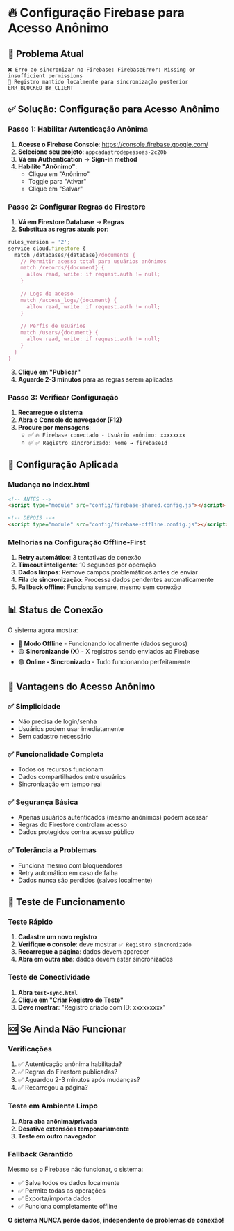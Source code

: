 # 🔥 Configuração Firebase para Acesso Anônimo

## 🚨 Problema Atual
```
❌ Erro ao sincronizar no Firebase: FirebaseError: Missing or insufficient permissions
📱 Registro mantido localmente para sincronização posterior
ERR_BLOCKED_BY_CLIENT
```

## ✅ Solução: Configuração para Acesso Anônimo

### Passo 1: Habilitar Autenticação Anônima

1. **Acesse o Firebase Console**: https://console.firebase.google.com/
2. **Selecione seu projeto**: `appcadastrodepessoas-2c20b`
3. **Vá em Authentication** → **Sign-in method**
4. **Habilite "Anônimo"**:
   - Clique em "Anônimo"
   - Toggle para "Ativar"
   - Clique em "Salvar"

### Passo 2: Configurar Regras do Firestore

1. **Vá em Firestore Database** → **Regras**
2. **Substitua as regras atuais por**:

```javascript
rules_version = '2';
service cloud.firestore {
  match /databases/{database}/documents {
    // Permitir acesso total para usuários anônimos
    match /records/{document} {
      allow read, write: if request.auth != null;
    }
    
    // Logs de acesso
    match /access_logs/{document} {
      allow read, write: if request.auth != null;
    }
    
    // Perfis de usuários
    match /users/{document} {
      allow read, write: if request.auth != null;
    }
  }
}
```

3. **Clique em "Publicar"**
4. **Aguarde 2-3 minutos** para as regras serem aplicadas

### Passo 3: Verificar Configuração

1. **Recarregue o sistema**
2. **Abra o Console do navegador (F12)**
3. **Procure por mensagens**:
   - ✅ `🔥 Firebase conectado - Usuário anônimo: xxxxxxxx`
   - ✅ `✅ Registro sincronizado: Nome → firebaseId`

## 🔧 Configuração Aplicada

### Mudança no index.html
```html
<!-- ANTES -->
<script type="module" src="config/firebase-shared.config.js"></script>

<!-- DEPOIS -->
<script type="module" src="config/firebase-offline.config.js"></script>
```

### Melhorias na Configuração Offline-First

1. **Retry automático**: 3 tentativas de conexão
2. **Timeout inteligente**: 10 segundos por operação
3. **Dados limpos**: Remove campos problemáticos antes de enviar
4. **Fila de sincronização**: Processa dados pendentes automaticamente
5. **Fallback offline**: Funciona sempre, mesmo sem conexão

## 📊 Status de Conexão

O sistema agora mostra:

- 🔵 **Modo Offline** - Funcionando localmente (dados seguros)
- 🟡 **Sincronizando (X)** - X registros sendo enviados ao Firebase
- 🟢 **Online - Sincronizado** - Tudo funcionando perfeitamente

## 🎯 Vantagens do Acesso Anônimo

### ✅ Simplicidade
- Não precisa de login/senha
- Usuários podem usar imediatamente
- Sem cadastro necessário

### ✅ Funcionalidade Completa
- Todos os recursos funcionam
- Dados compartilhados entre usuários
- Sincronização em tempo real

### ✅ Segurança Básica
- Apenas usuários autenticados (mesmo anônimos) podem acessar
- Regras do Firestore controlam acesso
- Dados protegidos contra acesso público

### ✅ Tolerância a Problemas
- Funciona mesmo com bloqueadores
- Retry automático em caso de falha
- Dados nunca são perdidos (salvos localmente)

## 🧪 Teste de Funcionamento

### Teste Rápido
1. **Cadastre um novo registro**
2. **Verifique o console**: deve mostrar `✅ Registro sincronizado`
3. **Recarregue a página**: dados devem aparecer
4. **Abra em outra aba**: dados devem estar sincronizados

### Teste de Conectividade
1. **Abra `test-sync.html`**
2. **Clique em "Criar Registro de Teste"**
3. **Deve mostrar**: "Registro criado com ID: xxxxxxxxx"

## 🆘 Se Ainda Não Funcionar

### Verificações
1. ✅ Autenticação anônima habilitada?
2. ✅ Regras do Firestore publicadas?
3. ✅ Aguardou 2-3 minutos após mudanças?
4. ✅ Recarregou a página?

### Teste em Ambiente Limpo
1. **Abra aba anônima/privada**
2. **Desative extensões temporariamente**
3. **Teste em outro navegador**

### Fallback Garantido
Mesmo se o Firebase não funcionar, o sistema:
- ✅ Salva todos os dados localmente
- ✅ Permite todas as operações
- ✅ Exporta/importa dados
- ✅ Funciona completamente offline

**O sistema NUNCA perde dados, independente de problemas de conexão!**